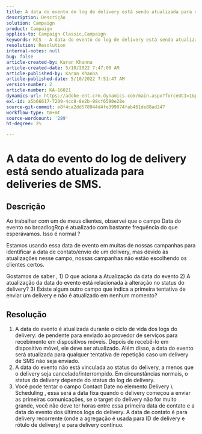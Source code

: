 ```yaml
---
title: A data do evento do log de delivery está sendo atualizada para deliveries de SMS.
description: Descrição
solution: Campaign
product: Campaign
applies-to: Campaign Classic,Campaign
keywords: KCS - A data do evento do log de delivery está sendo atualizada para deliveries de SMS.
resolution: Resolution
internal-notes: null
bug: false
article-created-by: Karan Khanna
article-created-date: 5/10/2022 7:47:00 AM
article-published-by: Karan Khanna
article-published-date: 5/10/2022 7:51:47 AM
version-number: 2
article-number: KA-16021
dynamics-url: https://adobe-ent.crm.dynamics.com/main.aspx?forceUCI=1&pagetype=entityrecord&etn=knowledgearticle&id=bdef875e-35d0-ec11-a7b5-00224809c556
exl-id: a5b66617-7209-4cc8-8e2b-98cf6590e28e
source-git-commit: e8f4ca2dd578944d4fe399074fab461de88ad247
workflow-type: tm+mt
source-wordcount: '289'
ht-degree: 2%

---
```


# A data do evento do log de delivery está sendo atualizada para deliveries de SMS.

## Descrição


Ao trabalhar com um de meus clientes, observei que o campo Data do evento no broadlogRcp é atualizado com bastante frequência do que esperávamos. Isso é normal ?

Estamos usando essa data de evento em muitas de nossas campanhas para identificar a data de contato/envio de um delivery, mas devido às atualizações nesse campo, nossas campanhas não estão escolhendo os clientes certos.

Gostamos de saber , 1) O que aciona a Atualização da data do evento 2) A atualização da data do evento está relacionada à alteração no status do delivery?
3) Existe algum outro campo que indica a primeira tentativa de enviar um delivery e não é atualizado em nenhum momento?


## Resolução


1. A data do evento é atualizada durante o ciclo de vida dos logs do delivery: de pendente para enviado ao provedor de serviços para recebimento em dispositivos móveis. Depois de recebê-lo em dispositivo móvel, ele deve ser atualizado. Além disso, a data do evento será atualizada para qualquer tentativa de repetição caso um delivery de SMS não seja enviado.
2. A data do evento não está vinculada ao status do delivery, a menos que o delivery seja cancelado/interrompido. Em circunstâncias normais, o status do delivery depende do status do log de delivery.
3. Você pode tentar o campo Contact Date no elemento Delivery \ Scheduling , essa será a data fixa quando o delivery começou a enviar as primeiras comunicações, se o target do delivery não for muito grande, você não deve ter horas entre essa primeira data de contato e a data do evento dos últimos logs do delivery. A data de contato é para delivery recorrente (onde a agregação é usada para ID de delivery e rótulo de delivery) e para delivery contínuo.
